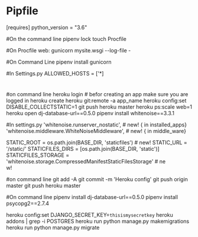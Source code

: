 # Pipfile
[requires]
python_version = "3.6"

#On the command line
pipenv lock
touch Procfile

#On Procfile
web: gunicorn mysite.wsgi --log-file -


#On Command Line
pipenv install gunicorn

#In Settings.py
ALLOWED_HOSTS = ['*]


#
#on command line
heroku login  # befor creating an app make sure you are logged in
heroku create 
heroku git:remote -a app_name
heroku config:set DISABLE_COLLECTSTATIC=1
git push heroku master
heroku ps:scale web=1
heroku open
dj-database-url==0.5.0
pipenv install whitenoise==3.3.1

#In settings.py
'whitenoise.runserver_nostatic', # new! { in installed_apps}
'whitenoise.middleware.WhiteNoiseMiddleware', # new! { in middle_ware}

STATIC_ROOT = os.path.join(BASE_DIR, 'staticfiles') # new!
STATIC_URL = '/static/'
STATICFILES_DIRS = [os.path.join(BASE_DIR, 'static')]
STATICFILES_STORAGE = 'whitenoise.storage.CompressedManifestStaticFilesStorage' # ne\
w!


#on command line
git add -A
git commit -m 'Heroku config'
git push origin master
git push heroku master


#On command line
pipenv install dj-database-url==0.5.0
pipenv install psycopg2==2.7.4

heroku config:set DJANGO_SECRET_KEY=`thisismysecretkey`
heroku addons | grep -i POSTGRES
heroku run python manage.py makemigrations
heroku run python manage.py migrate



